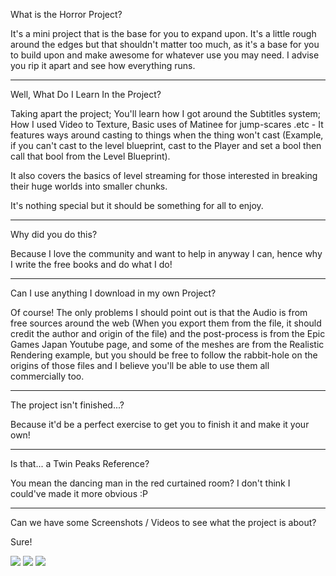 What is the Horror Project?

It's a mini project that is the base for you to expand upon. It's a little rough around the edges but that shouldn't matter too much, as it's a base for you to build upon and make awesome for whatever use you may need. I advise you rip it apart and see how everything runs.

---------------

Well, What Do I Learn In the Project?

Taking apart the project; You'll learn how I got around the Subtitles system; How I used Video to Texture, Basic uses of Matinee for jump-scares .etc - It features ways around casting to things when the thing won't cast (Example, if you can't cast to the level blueprint, cast to the Player and set a bool then call that bool from the Level Blueprint).

It also covers the basics of level streaming for those interested in breaking their huge worlds into smaller chunks.

It's nothing special but it should be something for all to enjoy.

---------------

Why did you do this?

Because I love the community and want to help in anyway I can, hence why I write the free books and do what I do!

----------------

Can I use anything I download in my own Project?

Of course! The only problems I should point out is that the Audio is from free sources around the web (When you export them from the file, it should credit the author and origin of the file) and the post-process is from the Epic Games Japan Youtube page, and some of the meshes are from the Realistic Rendering example, but you should be free to follow the rabbit-hole on the origins of those files and I believe you'll be able to use them all commercially too.

---------------

The project isn't finished...?

Because it'd be a perfect exercise to get you to finish it and make it your own!

---------------

Is that... a Twin Peaks Reference?

You mean the dancing man in the red curtained room? I don't think I could've made it more obvious :P

--------------

Can we have some Screenshots / Videos to see what the project is about?

Sure!

![](http://i.imgur.com/YisGdaEl.jpg)
![](http://i.imgur.com/0sui4nfl.jpg)
![](http://i.imgur.com/axxUZxbl.jpg)
